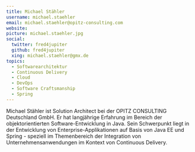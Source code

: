 ```yaml
---
title: Michael Stähler
username: michael.staehler
email: michael.staehler@opitz-consulting.com
website: 
picture: michael.staehler.jpg
social:
  twitter: fred4jupiter
  github: fred4jupiter  
  xing: michael.staehler@gmx.de
topics:
  - Softwarearchitektur
  - Continuous Delivery
  - Cloud
  - DevOps
  - Software Craftsmanship
  - Spring
---
```


Michael Stähler ist Solution Architect bei der OPITZ CONSULTING Deutschland GmbH. Er hat langjährige Erfahrung im Bereich der objektorientierten Software-Entwicklung in Java. Sein Schwerpunkt liegt in der Entwicklung von Enterprise-Applikationen auf Basis von Java EE und Spring - speziell im Themenbereich der Integration von Unternehmensanwendungen im Kontext von Continuous Delivery. 
